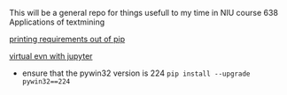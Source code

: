 This will be a general repo for things usefull to my time in NIU course 638 Applications of textmining

[printing requirements out of pip](https://note.nkmk.me/en/python-pip-install-requirements/)

[virtual evn with jupyter](https://janakiev.com/blog/jupyter-virtual-envs/)
  - ensure that the pywin32 version is 224 `pip install --upgrade pywin32==224`
